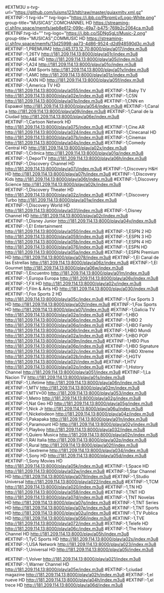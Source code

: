 #EXTM3U x-tvg-url="https://github.com/luisms123/tdt/raw/master/guiaxmltv.xml.gz"
#EXTINF:-1  tvg-id="" tvg-logo="https://i.ibb.co/PbrpmLy/Logo-White.png" group-title="MUSICAS",COMCHANNEL HD
https://streaming-cl.sh1ny.space/memfs/aeb8e612-099c-49a7-b475-769b2c2064ca.m3u8
#EXTINF:tvg-id="" tvg-logo="https://i.ibb.co/SDNgSgLt/Music-2.png" group-title="MUSICAS",COMMUSIC HD
https://streaming-cl.sh1ny.space/memfs/13d25998-aa73-4d86-9524-d2d948590d3c.m3u8
#EXTINF:-1,PREMUIM2
http://45.173.12.70:8000/play/a017/index.m3u8
#EXTINF:-1,26TV
http://181.209.114.13:8000/play/a01r/index.m3u8
#EXTINF:-1,A&E HD
http://181.209.114.13:8000/play/a05i/index.m3u8
#EXTINF:-1,A24
http://181.209.114.13:8000/play/a01o/index.m3u8
#EXTINF:-1,AM Sports
http://181.209.114.13:8000/play/a01v/index.m3u8
#EXTINF:-1,AMC
http://181.209.114.13:8000/play/a01z/index.m3u8
#EXTINF:-1,AXN HD
http://181.209.114.13:8000/play/a05f/index.m3u8
#EXTINF:-1,America TV HD
http://181.209.114.13:8000/play/a055/index.m3u8
#EXTINF:-1,Baby TV
http://181.209.114.13:8000/play/a02e/index.m3u8
#EXTINF:-1,C5N
http://181.209.114.13:8000/play/a01p/index.m3u8
#EXTINF:-1,CNN en Espaæol
http://181.209.114.13:8000/play/a054/index.m3u8
#EXTINF:-1,Canal a
http://181.209.114.13:8000/play/a09j/index.m3u8
#EXTINF:-1,Canal de la Ciudad
http://181.209.114.13:8000/play/a06e/index.m3u8
#EXTINF:-1,Cartoon Network HD
http://181.209.114.13:8000/play/a075/index.m3u8
#EXTINF:-1,Cine.AR
http://181.209.114.13:8000/play/a024/index.m3u8
#EXTINF:-1,Cinecanal HD
http://181.209.114.13:8000/play/a07b/index.m3u8
#EXTINF:-1,Cinemax
http://181.209.114.13:8000/play/a04s/index.m3u8
#EXTINF:-1,Comedy Central HD
http://181.209.114.13:8000/play/a02x/index.m3u8
#EXTINF:-1,Crðnica
http://181.209.114.13:8000/play/a01q/index.m3u8
#EXTINF:-1,DeporTV
http://181.209.114.13:8000/play/a06h/index.m3u8
#EXTINF:-1,Discovery Channel HD
http://181.209.114.13:8000/play/a07i/index.m3u8
#EXTINF:-1,Discovery H&H HD
http://181.209.114.13:8000/play/a07h/index.m3u8
#EXTINF:-1,Discovery Kids
http://181.209.114.13:8000/play/a06t/index.m3u8
#EXTINF:-1,Discovery Science
http://181.209.114.13:8000/play/a02k/index.m3u8
#EXTINF:-1,Discovery Theater HD
http://181.209.114.13:8000/play/a02z/index.m3u8
#EXTINF:-1,Discovery Turbo
http://181.209.114.13:8000/play/a01w/index.m3u8
#EXTINF:-1,Discovery World HD
http://181.209.114.13:8000/play/a031/index.m3u8
#EXTINF:-1,Disney Channel HD
http://181.209.114.13:8000/play/a02r/index.m3u8
#EXTINF:-1,Disney Junior
http://181.209.114.13:8000/play/a04y/index.m3u8
#EXTINF:-1,E! Entertainment
http://181.209.114.13:8000/play/a050/index.m3u8
#EXTINF:-1,ESPN 2 HD
http://181.209.114.13:8000/play/a059/index.m3u8
#EXTINF:-1,ESPN 3 HD
http://181.209.114.13:8000/play/a05b/index.m3u8
#EXTINF:-1,ESPN 4 HD
http://181.209.114.13:8000/play/a076/index.m3u8
#EXTINF:-1,ESPN HD
http://181.209.114.13:8000/play/a05a/index.m3u8
#EXTINF:-1,ESPN Premium HD
http://181.209.114.13:8000/play/a078/index.m3u8
#EXTINF:-1,El Canal  de las Estrellas
http://181.209.114.13:8000/play/a06z/index.m3u8
#EXTINF:-1,El Gourmet
http://181.209.114.13:8000/play/a06w/index.m3u8
#EXTINF:-1,Encuentro
http://181.209.114.13:8000/play/a01m/index.m3u8
#EXTINF:-1,Europa Europa
http://181.209.114.13:8000/play/a06v/index.m3u8
#EXTINF:-1,FX HD
http://181.209.114.13:8000/play/a02v/index.m3u8
#EXTINF:-1,Film & Arts HD
http://181.209.114.13:8000/play/a030/index.m3u8
#EXTINF:-1,Fox Sports 2 HD
http://181.209.114.13:8000/play/a05c/index.m3u8
#EXTINF:-1,Fox Sports 3 HD
http://181.209.114.13:8000/play/a02t/index.m3u8
#EXTINF:-1,Fox Sports HD
http://181.209.114.13:8000/play/a07j/index.m3u8
#EXTINF:-1,Galicia TV
http://181.209.114.13:8000/play/a02q/index.m3u8
#EXTINF:-1,HBO
http://181.209.114.13:8000/play/a06o/index.m3u8
#EXTINF:-1,HBO 2
http://181.209.114.13:8000/play/a06q/index.m3u8
#EXTINF:-1,HBO Family
http://181.209.114.13:8000/play/a06r/index.m3u8
#EXTINF:-1,HBO Mundi
http://181.209.114.13:8000/play/a02a/index.m3u8
#EXTINF:-1,HBO POP
http://181.209.114.13:8000/play/a09m/index.m3u8
#EXTINF:-1,HBO Plus
http://181.209.114.13:8000/play/a06p/index.m3u8
#EXTINF:-1,HBO Signature
http://181.209.114.13:8000/play/a02c/index.m3u8
#EXTINF:-1,HBO Xtreme
http://181.209.114.13:8000/play/a02b/index.m3u8
#EXTINF:-1,HGTV
http://181.209.114.13:8000/play/a02j/index.m3u8
#EXTINF:-1,HTV
http://181.209.114.13:8000/play/a02o/index.m3u8
#EXTINF:-1,History Channel
http://181.209.114.13:8000/play/a051/index.m3u8
#EXTINF:-1,La Nacion TV
http://181.209.114.13:8000/play/a01s/index.m3u8
#EXTINF:-1,Lifetime
http://181.209.114.13:8000/play/a06n/index.m3u8
#EXTINF:-1,MTV
http://181.209.114.13:8000/play/a02m/index.m3u8
#EXTINF:-1,MTV×00
http://181.209.114.13:8000/play/a053/index.m3u8
#EXTINF:-1,Metro
http://181.209.114.13:8000/play/a02g/index.m3u8
#EXTINF:-1,Nat Geo HD
http://181.209.114.13:8000/play/a05g/index.m3u8
#EXTINF:-1,Nick Jr
http://181.209.114.13:8000/play/a06u/index.m3u8
#EXTINF:-1,Nickelodeon
http://181.209.114.13:8000/play/a04z/index.m3u8
#EXTINF:-1,Pakapaka
http://181.209.114.13:8000/play/a01n/index.m3u8
#EXTINF:-1,Paramount HD
http://181.209.114.13:8000/play/a02y/index.m3u8
#EXTINF:-1,Playboy
http://181.209.114.13:8000/play/a032/index.m3u8
#EXTINF:-1,Quiero Musica
http://181.209.114.13:8000/play/a02n/index.m3u8
#EXTINF:-1,RAI Italia
http://181.209.114.13:8000/play/a02p/index.m3u8
#EXTINF:-1,Rural
http://181.209.114.13:8000/play/a02f/index.m3u8
#EXTINF:-1,Sextreme
http://181.209.114.13:8000/play/a034/index.m3u8
#EXTINF:-1,Sony HD
http://181.209.114.13:8000/play/a05d/index.m3u8
#EXTINF:-1,Sony Movies HD
http://181.209.114.13:8000/play/a05k/index.m3u8
#EXTINF:-1,Space HD
http://181.209.114.13:8000/play/a02w/index.m3u8
#EXTINF:-1,Star Channel HD
http://181.209.114.13:8000/play/a079/index.m3u8
#EXTINF:-1,Studio Universal
http://181.209.114.13:8000/play/a022/index.m3u8
#EXTINF:-1,TCM
http://181.209.114.13:8000/play/a020/index.m3u8
#EXTINF:-1,TN HD
http://181.209.114.13:8000/play/a058/index.m3u8
#EXTINF:-1,TNT HD
http://181.209.114.13:8000/play/a07d/index.m3u8
#EXTINF:-1,TNT Novelas HD
http://181.209.114.13:8000/play/a07g/index.m3u8
#EXTINF:-1,TNT Series HD
http://181.209.114.13:8000/play/a07e/index.m3u8
#EXTINF:-1,TNT Sports HD
http://181.209.114.13:8000/play/a02u/index.m3u8
#EXTINF:-1,TV Publica HD
http://181.209.114.13:8000/play/a056/index.m3u8
#EXTINF:-1,TVE
http://181.209.114.13:8000/play/a072/index.m3u8
#EXTINF:-1,Telefe HD
http://181.209.114.13:8000/play/a06c/index.m3u8
#EXTINF:-1,The History Channel HD
http://181.209.114.13:8000/play/a05h/index.m3u8
#EXTINF:-1,TyC Sports HD
http://181.209.114.13:8000/play/a02s/index.m3u8
#EXTINF:-1,USA Network
http://181.209.114.13:8000/play/a023/index.m3u8
#EXTINF:-1,Universal HD
http://181.209.114.13:8000/play/a05j/index.m3u8

#EXTINF:-1,Volver
http://181.209.114.13:8000/play/a021/index.m3u8
#EXTINF:-1,Warner Channel HD
http://181.209.114.13:8000/play/a05e/index.m3u8
#EXTINF:-1,ciudad magazine
http://181.209.114.13:8000/play/a02h/index.m3u8
#EXTINF:-1,el nueve HD
http://181.209.114.13:8000/play/a04h/index.m3u8
#EXTINF:-1,el trece HD
http://181.209.114.13:8000/play/a06d/index.m3u8
